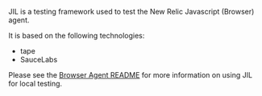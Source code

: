 
JIL is a testing framework used to test the New Relic Javascript (Browser) agent.

It is based on the following technologies:

* tape
* SauceLabs

Please see the [Browser Agent README](https://github.com/newrelic/newrelic-browser-agent/blob/main/README.md#testing) for more information on using JIL for local testing.
